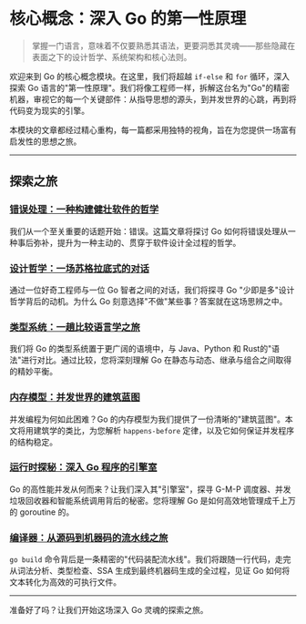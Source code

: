 # 核心概念：深入 Go 的第一性原理

> 掌握一门语言，意味着不仅要熟悉其语法，更要洞悉其灵魂——那些隐藏在表面之下的设计哲学、系统架构和核心法则。

欢迎来到 Go 的核心概念模块。在这里，我们将超越 `if-else` 和 `for` 循环，深入探索 Go 语言的"第一性原理"。我们将像工程师一样，拆解这台名为"Go"的精密机器，审视它的每一个关键部件：从指导思想的源头，到并发世界的心跳，再到将代码变为现实的引擎。

本模块的文章都经过精心重构，每一篇都采用独特的视角，旨在为您提供一场富有启发性的思想之旅。

---

## 探索之旅

### [错误处理：一种构建健壮软件的哲学](./errors.md)

我们从一个至关重要的话题开始：错误。这篇文章将探讨 Go 如何将错误处理从一种事后弥补，提升为一种主动的、贯穿于软件设计全过程的哲学。

### [设计哲学：一场苏格拉底式的对话](./philosophy.md)

通过一位好奇工程师与一位 Go 智者之间的对话，我们将探寻 Go "少即是多"设计哲学背后的动机。为什么 Go 刻意选择"不做"某些事？答案就在这场思辨之中。

### [类型系统：一趟比较语言学之旅](./type-system.md)

我们将 Go 的类型系统置于更广阔的语境中，与 Java、Python 和 Rust的"语法"进行对比。通过比较，您将深刻理解 Go 在静态与动态、继承与组合之间取得的精妙平衡。

### [内存模型：并发世界的建筑蓝图](./memory-model.md)

并发编程为何如此困难？Go 的内存模型为我们提供了一份清晰的"建筑蓝图"。本文将用建筑学的类比，为您解析 `happens-before` 定律，以及它如何保证并发程序的结构稳定。

### [运行时探秘：深入 Go 程序的引擎室](./runtime.md)

Go 的高性能并发从何而来？让我们深入其"引擎室"，探寻 G-M-P 调度器、并发垃圾回收器和智能系统调用背后的秘密。您将理解 Go 是如何高效地管理成千上万的 goroutine 的。

### [编译器：从源码到机器码的流水线之旅](./compiler.md)

`go build` 命令背后是一条精密的"代码装配流水线"。我们将跟随一行代码，走完从词法分析、类型检查、SSA 生成到最终机器码生成的全过程，见证 Go 如何将文本转化为高效的可执行文件。

---

准备好了吗？让我们开始这场深入 Go 灵魂的探索之旅。 